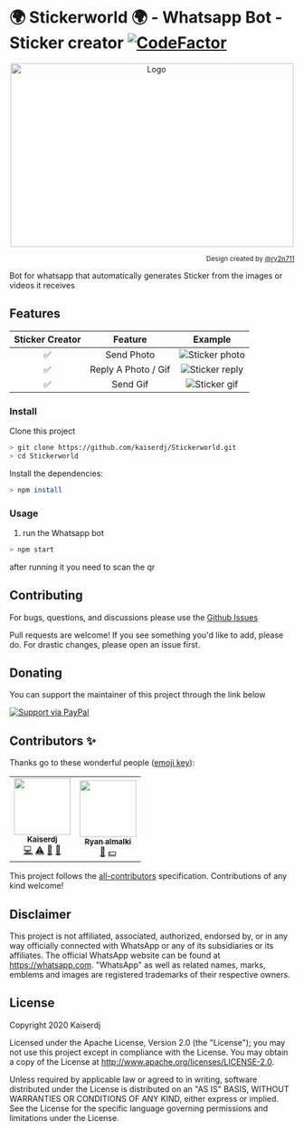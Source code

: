 # 🌍 Stickerworld 🌍 - Whatsapp Bot - Sticker creator [![CodeFactor](https://www.codefactor.io/repository/github/kaiserdj/stickerworld/badge)](https://www.codefactor.io/repository/github/kaiserdj/stickerworld)

<p align="center">
  <img align="center" src="https://user-images.githubusercontent.com/5487950/103039426-2fc51c00-4571-11eb-896e-0842b21b7a2c.png" alt="Logo" width="500" height="324">
</p>
<p align="right"><sub>
  Design created by <a href="https://github.com/ry2n711">@ry2n711</a>
</ub></p>

Bot for whatsapp that automatically generates Sticker from the images or videos it receives

## Features

| Sticker Creator |                Feature           |                                                         Example                                                     |
| :-----------: | :--------------------------------: | :-----------------------------------------------------------------------------------------------------------------: |
|       ✅       | Send Photo                       |![Sticker photo](https://user-images.githubusercontent.com/5487950/97725908-fde28c80-1ace-11eb-9f7b-7cb1fc9063b9.gif)|
|       ✅       | Reply A Photo / Gif              |![Sticker reply](https://user-images.githubusercontent.com/5487950/97725958-0aff7b80-1acf-11eb-8987-be41f35497ee.gif)|
|       ✅       | Send Gif                         |![Sticker gif](https://user-images.githubusercontent.com/5487950/97725988-12bf2000-1acf-11eb-86b4-7e9522d89069.gif)  |

### Install
Clone this project

```bash
> git clone https://github.com/kaiserdj/Stickerworld.git
> cd Stickerworld
```

Install the dependencies:

```bash
> npm install
```

### Usage
1. run the Whatsapp bot

```bash
> npm start
```

after running it you need to scan the qr

## Contributing

For bugs, questions, and discussions please use the [Github Issues](https://github.com/kaiserdj/Stickerworld/issues)

Pull requests are welcome! If you see something you'd like to add, please do. For drastic changes, please open an issue first.

## Donating

You can support the maintainer of this project through the link below

[![Support via PayPal](https://cdn.rawgit.com/twolfson/paypal-github-button/1.0.0/dist/button.svg)](https://www.paypal.me/kaiserdj/)

## Contributors ✨

Thanks go to these wonderful people ([emoji key](https://allcontributors.org/docs/en/emoji-key)):

<!-- ALL-CONTRIBUTORS-LIST:START - Do not remove or modify this section -->
<!-- prettier-ignore-start -->
<!-- markdownlint-disable -->
<table>
  <tr>
    <td align="center"><a href="http://kaiserdj.github.io"><img src="https://avatars2.githubusercontent.com/u/5487950?v=4" width="100px;" alt=""/><br /><sub><b>Kaiserdj</b></sub></a><br /><a href="https://github.com/kaiserdj/Stickerworld/commits?author=kaiserdj" title="Code">💻</a> <a href="https://github.com/kaiserdj/Stickerworld/commits?author=kaiserdj" title="Tests">⚠️</a> <a href="#projectManagement-kaiserdj" title="Project Management">📆</a> <a href="#tool-kaiserdj" title="Tools">🔧</a></td>
    <td align="center"><a href="https://github.com/ry2n711"><img src="https://avatars1.githubusercontent.com/u/36896768?v=4" width="100px;" alt=""/><br /><sub><b>Ryan almalki</b></sub></a><br /><a href="#ideas-ry2n711" title="Ideas, Planning, & Feedback">🤔</a> <a href="#financial-ry2n711" title="Financial">💵</a></td>
  </tr>
</table>

<!-- markdownlint-enable -->
<!-- prettier-ignore-end -->
<!-- ALL-CONTRIBUTORS-LIST:END -->

This project follows the [all-contributors](https://github.com/all-contributors/all-contributors) specification. Contributions of any kind welcome!

## Disclaimer

This project is not affiliated, associated, authorized, endorsed by, or in any way officially connected with WhatsApp or any of its subsidiaries or its affiliates. The official WhatsApp website can be found at https://whatsapp.com. "WhatsApp" as well as related names, marks, emblems and images are registered trademarks of their respective owners.

## License

Copyright 2020 Kaiserdj

Licensed under the Apache License, Version 2.0 (the "License");
you may not use this project except in compliance with the License.
You may obtain a copy of the License at http://www.apache.org/licenses/LICENSE-2.0.

Unless required by applicable law or agreed to in writing, software
distributed under the License is distributed on an "AS IS" BASIS,
WITHOUT WARRANTIES OR CONDITIONS OF ANY KIND, either express or implied.
See the License for the specific language governing permissions and
limitations under the License.
